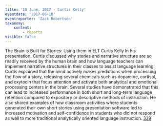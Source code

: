 ```yaml
---
title: '10 June, 2017 - Curtis Kelly'
eventdate: '2017-06-10'
eventreporter: 'Zack Robertson'
taxonomy:
    content:
        - reports
visible: false
---
```


The Brain is Built for Stories: Using them in ELT
Curtis Kelly
In his presentation, Curtis discussed why stories and narrative structure are so readily received by the human brain and how language teachers can implement narrative structures in their classes to assist language learning. Curtis explained that the mind actively makes predictions when processing the flow of a story, releasing several chemicals such as dopamine, cortisol, and oxytocin that focus attention and activate both analytical and emotional processing centers in the brain. Several studies have demonstrated that this can lead to increased performance in both short and long-term language retention compared to expository or descriptive methods of instruction. He also shared examples of how classroom activities where students generated their own short stories using presentation software led to increased motivation and self-confidence in students who did not respond as well to more traditional analytically oriented language instruction.
<a href="/chapters/kq/schedule/2017/june/10">339</a>
